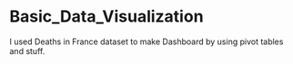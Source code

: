 # Basic_Data_Visualization
I used Deaths in France dataset to make Dashboard by using pivot tables and stuff.
